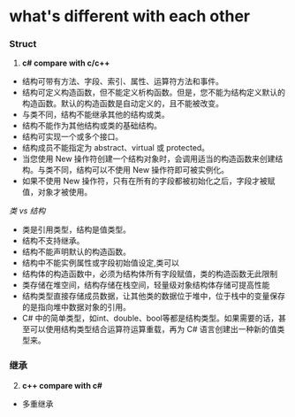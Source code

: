 # what's different with each other

### Struct

1. **c# compare with c/c++**

- 结构可带有方法、字段、索引、属性、运算符方法和事件。
- 结构可定义构造函数，但不能定义析构函数。但是，您不能为结构定义默认的构造函数。默认的构造函数是自动定义的，且不能被改变。
- 与类不同，结构不能继承其他的结构或类。
- 结构不能作为其他结构或类的基础结构。
- 结构可实现一个或多个接口。
- 结构成员不能指定为 abstract、virtual 或 protected。
- 当您使用 New 操作符创建一个结构对象时，会调用适当的构造函数来创建结构。与类不同，结构可以不使用 New 操作符即可被实例化。
- 如果不使用 New 操作符，只有在所有的字段都被初始化之后，字段才被赋值，对象才被使用。

_类 vs 结构_

- 类是引用类型，结构是值类型。
- 结构不支持继承。
- 结构不能声明默认的构造函数。
- 结构中不能实例属性或字段初始值设定,类可以
- 结构体的构造函数中，必须为结构体所有字段赋值，类的构造函数无此限制
- 类存储在堆空间，结构存储在栈空间，轻量级对象结构体存储可提高性能
- 结构类型直接存储成员数据，让其他类的数据位于堆中，位于栈中的变量保存的是指向堆中数据对象的引用。
- C# 中的简单类型，如int、double、bool等都是结构类型。如果需要的话，甚至可以使用结构类型结合运算符运算重载，再为 C# 语言创建出一种新的值类型来。

### 继承

2. **c++ compare with c#**
- 多重继承

